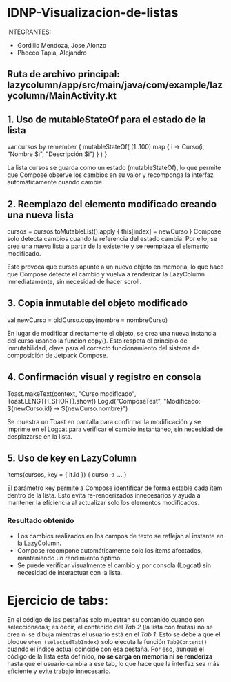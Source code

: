 # IDNP-Visualizacion-de-listas
iNTEGRANTES:
- Gordillo Mendoza, Jose Alonzo
- Phocco Tapia, Alejandro

## Ruta de archivo principal: lazycolumn/app/src/main/java/com/example/lazycolumn/MainActivity.kt

## 1. Uso de mutableStateOf para el estado de la lista
var cursos by remember {
    mutableStateOf(
        (1..100).map { i ->
            Curso(i, "Nombre $i", "Descripción $i")
        }
    )
}

La lista cursos se guarda como un estado (mutableStateOf), lo que permite que Compose observe los cambios en su valor y recomponga la interfaz automáticamente cuando cambie.

## 2. Reemplazo del elemento modificado creando una nueva lista
cursos = cursos.toMutableList().apply {
    this[index] = newCurso
}
Compose solo detecta cambios cuando la referencia del estado cambia.
Por ello, se crea una nueva lista a partir de la existente y se reemplaza el elemento modificado.

Esto provoca que cursos apunte a un nuevo objeto en memoria, lo que hace que Compose detecte el cambio y vuelva a renderizar la LazyColumn inmediatamente, sin necesidad de hacer scroll.

## 3. Copia inmutable del objeto modificado
val newCurso = oldCurso.copy(nombre = nombreCurso)

En lugar de modificar directamente el objeto, se crea una nueva instancia del curso usando la función copy().
Esto respeta el principio de inmutabilidad, clave para el correcto funcionamiento del sistema de composición de Jetpack Compose.

## 4. Confirmación visual y registro en consola
Toast.makeText(context, "Curso modificado", Toast.LENGTH_SHORT).show()
Log.d("ComposeTest", "Modificado: ${newCurso.id} -> ${newCurso.nombre}")

Se muestra un Toast en pantalla para confirmar la modificación y se imprime en el Logcat para verificar el cambio instantáneo, sin necesidad de desplazarse en la lista.

## 5. Uso de key en LazyColumn
items(cursos, key = { it.id }) { curso -> ... }

El parámetro key permite a Compose identificar de forma estable cada ítem dentro de la lista.
Esto evita re-renderizados innecesarios y ayuda a mantener la eficiencia al actualizar solo los elementos modificados.

### Resultado obtenido

- Los cambios realizados en los campos de texto se reflejan al instante en la LazyColumn.
- Compose recompone automáticamente solo los ítems afectados, manteniendo un rendimiento óptimo.
- Se puede verificar visualmente el cambio y por consola (Logcat) sin necesidad de interactuar con la lista.

# Ejercicio de tabs:
En el código de las pestañas solo muestran su contenido cuando son seleccionadas; es decir, el contenido del *Tab 2* (la lista con frutas) no se crea ni se dibuja mientras el usuario está en el *Tab 1*. Esto se debe a que el bloque `when (selectedTabIndex)` solo ejecuta la función `Tab2Content()` cuando el índice actual coincide con esa pestaña. Por eso, aunque el código de la lista está definido, **no se carga en memoria ni se renderiza** hasta que el usuario cambia a ese tab, lo que hace que la interfaz sea más eficiente y evite trabajo innecesario.
